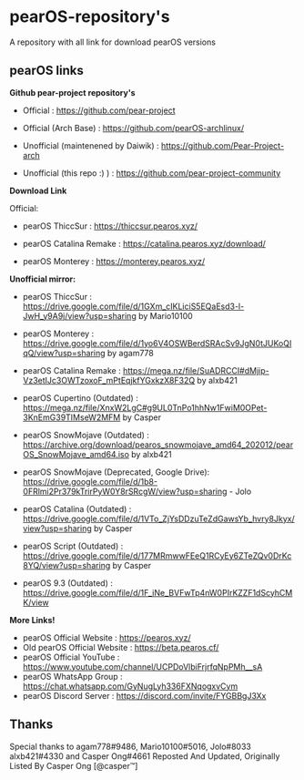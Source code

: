 # pearOS-repository's
A repository with all link for download pearOS versions

## pearOS links

<strong> Github pear-project repository's </strong>

- Official : https://github.com/pear-project

- Official (Arch Base) : https://github.com/pearOS-archlinux/

- Unofficial (maintenened by Daiwik) : https://github.com/Pear-Project-arch

- Unofficial (this repo :) ) : https://github.com/pear-project-community

<strong> Download Link </strong>

Official:
- pearOS ThiccSur : https://thiccsur.pearos.xyz/

- pearOS Catalina Remake : https://catalina.pearos.xyz/download/

- pearOS Monterey : https://monterey.pearos.xyz/

<strong> Unofficial mirror: </strong>

- pearOS ThiccSur : https://drive.google.com/file/d/1GXm_cIKLiciS5EQaEsd3-l-JwH_y9A9j/view?usp=sharing by Mario10100

- pearOS Monterey : https://drive.google.com/file/d/1yo6V4OSWBerdSRAcSv9JgN0tJUKoQIqQ/view?usp=sharing by agam778

- pearOS Catalina Remake : https://mega.nz/file/SuADRCCI#dMjip-Vz3etIJc3OWTzoxoF_mPtEqjkfYGxkzX8F32Q by alxb421

- pearOS Cupertino (Outdated) : https://mega.nz/file/XnxW2LgC#g9UL0TnPo1hhNw1FwiM0OPet-3KnEmG39TIMseW2MFM by Casper

- pearOS SnowMojave (Outdated) : https://archive.org/download/pearos_snowmojave_amd64_202012/pearOS_SnowMojave_amd64.iso by alxb421

- pearOS SnowMojave (Deprecated, Google Drive): https://drive.google.com/file/d/1b8-0FRlmi2Pr379kTrirPyW0Y8rSRcgW/view?usp=sharing - Jolo

- pearOS Catalina (Outdated) : https://drive.google.com/file/d/1VTo_ZjYsDDzuTeZdGawsYb_hvry8Jkyx/view?usp=sharing by Casper

- pearOS Script (Outdated) : https://drive.google.com/file/d/177MRmwwFEeQ1RCyEy6ZTeZQv0DrKc8YQ/view?usp=sharing by Casper

- pearOS 9.3 (Outdated) : https://drive.google.com/file/d/1F_iNe_BVFwTp4nW0PIrKZZF1dScyhCMK/view

<strong> More Links! </strong>

- pearOS Official Website : https://pearos.xyz/
- Old pearOS Official Website : https://beta.pearos.cf/
- pearOS Official YouTube : https://www.youtube.com/channel/UCPDoVlbiFrjrfqNpPMh__sA
- pearOS WhatsApp Group : https://chat.whatsapp.com/GyNugLyh336FXNqogxvCym
- pearOS Discord Server : https://discord.com/invite/FYGBBgJ3Xx

## Thanks

Special thanks to agam778#9486, Mario10100#5016, Jolo#8033 alxb421#4330 and Casper Ong#4661
Reposted And Updated, Originally Listed By Casper Ong [@casper™] 
